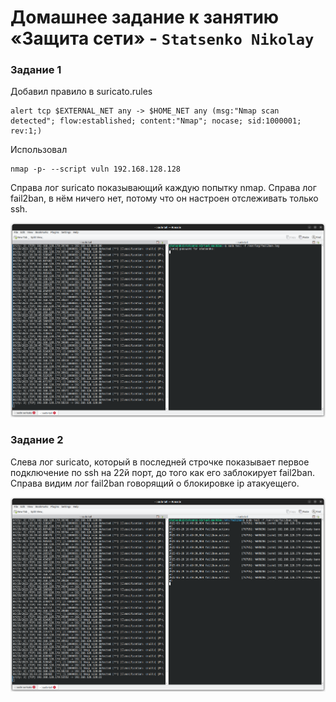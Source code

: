 # Домашнее задание к занятию «Защита сети» - `Statsenko Nikolay`

### Задание 1

Добавил правило в suricato.rules

```
alert tcp $EXTERNAL_NET any -> $HOME_NET any (msg:"Nmap scan detected"; flow:established; content:"Nmap"; nocase; sid:1000001; rev:1;)
```
Использовал 

```
nmap -p- --script vuln 192.168.128.128
```
Справа лог suricato показывающий каждую попытку nmap. Справа лог fail2ban, в нём ничего нет, потому что он настроен отслеживать только ssh.

![Task1_1](https://raw.githubusercontent.com/Pookson/sys-pattern-homework/main/img/13.3/netsec_task1.png)


### Задание 2

Слева лог suricato, который в последней строчке показывает первое подключение по ssh на 22й порт, до того как его заблокирует fail2ban. Справа видим лог fail2ban говорящий о блокировке ip атакуещего.

![Task2_1](https://raw.githubusercontent.com/Pookson/sys-pattern-homework/main/img/13.3/netsec_task2.png)
